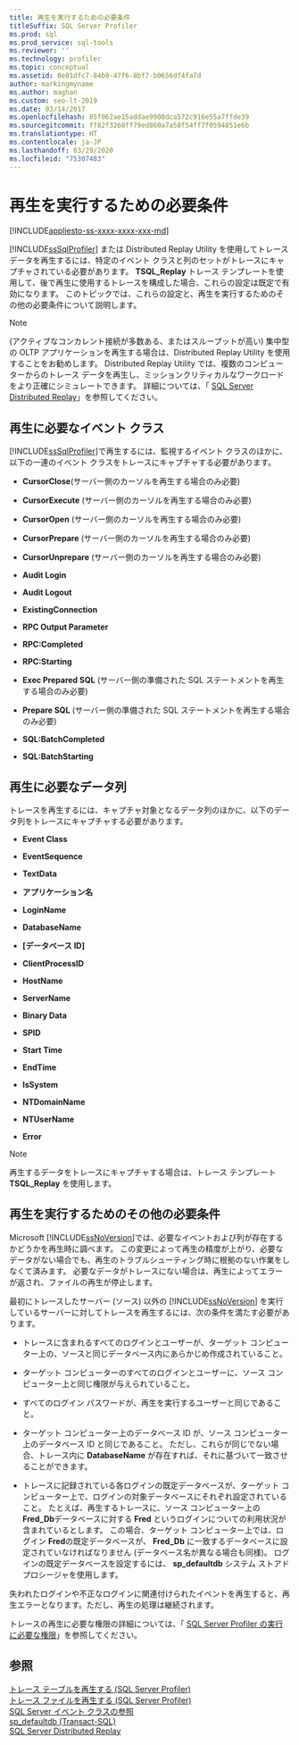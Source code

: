 ```yaml
---
title: 再生を実行するための必要条件
titleSuffix: SQL Server Profiler
ms.prod: sql
ms.prod_service: sql-tools
ms.reviewer: ''
ms.technology: profiler
ms.topic: conceptual
ms.assetid: 0e01dfc7-84b9-47f6-8bf7-b0656df4fa7d
author: markingmyname
ms.author: maghan
ms.custom: seo-lt-2019
ms.date: 03/14/2017
ms.openlocfilehash: 85f062ae15addae9908dca572c916e55a7ffde39
ms.sourcegitcommit: ff82f3260ff79ed860a7a58f54ff7f0594851e6b
ms.translationtype: HT
ms.contentlocale: ja-JP
ms.lasthandoff: 03/29/2020
ms.locfileid: "75307483"
---
```

# <a name="replay-requirements"></a>再生を実行するための必要条件

[!INCLUDE[appliesto-ss-xxxx-xxxx-xxx-md](../../includes/appliesto-ss-xxxx-xxxx-xxx-md.md)]

[!INCLUDE[ssSqlProfiler](../../includes/sssqlprofiler-md.md)] または Distributed Replay Utility を使用してトレース データを再生するには、特定のイベント クラスと列のセットがトレースにキャプチャされている必要があります。 **TSQL_Replay** トレース テンプレートを使用して、後で再生に使用するトレースを構成した場合、これらの設定は既定で有効になります。 このトピックでは、これらの設定と、再生を実行するためのその他の必要条件について説明します。  
  
> [!NOTE]  
>  (アクティブなコンカレント接続が多数ある、またはスループットが高い) 集中型の OLTP アプリケーションを再生する場合は、Distributed Replay Utility を使用することをお勧めします。 Distributed Replay Utility では、複数のコンピューターからのトレース データを再生し、ミッションクリティカルなワークロードをより正確にシミュレートできます。 詳細については、「 [SQL Server Distributed Replay](../../tools/distributed-replay/sql-server-distributed-replay.md)」を参照してください。  
  
## <a name="event-classes-required-for-replay"></a>再生に必要なイベント クラス  
 [!INCLUDE[ssSqlProfiler](../../includes/sssqlprofiler-md.md)]で再生するには、監視するイベント クラスのほかに、以下の一連のイベント クラスをトレースにキャプチャする必要があります。  
  
-   **CursorClose**(サーバー側のカーソルを再生する場合のみ必要)  
  
-   **CursorExecute** (サーバー側のカーソルを再生する場合のみ必要)  
  
-   **CursorOpen** (サーバー側のカーソルを再生する場合のみ必要)  
  
-   **CursorPrepare** (サーバー側のカーソルを再生する場合のみ必要)  
  
-   **CursorUnprepare** (サーバー側のカーソルを再生する場合のみ必要)  
  
-   **Audit Login**  
  
-   **Audit Logout**  
  
-   **ExistingConnection**  
  
-   **RPC Output Parameter**  
  
-   **RPC:Completed**  
  
-   **RPC:Starting**  
  
-   **Exec Prepared SQL** (サーバー側の準備された SQL ステートメントを再生する場合のみ必要)  
  
-   **Prepare SQL** (サーバー側の準備された SQL ステートメントを再生する場合のみ必要)  
  
-   **SQL:BatchCompleted**  
  
-   **SQL:BatchStarting**  
  
## <a name="data-columns-required-for-replay"></a>再生に必要なデータ列  
 トレースを再生するには、キャプチャ対象となるデータ列のほかに、以下のデータ列をトレースにキャプチャする必要があります。  
  
-   **Event Class**  
  
-   **EventSequence**  
  
-   **TextData**  
  
-   **アプリケーション名**  
  
-   **LoginName**  
  
-   **DatabaseName**  
  
-   **[データベース ID]**  
  
-   **ClientProcessID**  
  
-   **HostName**  
  
-   **ServerName**  
  
-   **Binary Data**  
  
-   **SPID**  
  
-   **Start Time**  
  
-   **EndTime**  
  
-   **IsSystem**  
  
-   **NTDomainName**  
  
-   **NTUserName**  
  
-   **Error**  
  
> [!NOTE]  
>  再生するデータをトレースにキャプチャする場合は、トレース テンプレート **TSQL_Replay** を使用します。  
  
## <a name="other-replay-requirements"></a>再生を実行するためのその他の必要条件  
 Microsoft [!INCLUDE[ssNoVersion](../../includes/ssnoversion-md.md)]では、必要なイベントおよび列が存在するかどうかを再生時に調べます。 この変更によって再生の精度が上がり、必要なデータがない場合でも、再生のトラブルシューティング時に根拠のない作業をしなくて済みます。 必要なデータがトレースにない場合は、再生によってエラーが返され、ファイルの再生が停止します。  
  
 最初にトレースしたサーバー (ソース) 以外の [!INCLUDE[ssNoVersion](../../includes/ssnoversion-md.md)] を実行しているサーバーに対してトレースを再生するには、次の条件を満たす必要があります。  
  
-   トレースに含まれるすべてのログインとユーザーが、ターゲット コンピューター上の、ソースと同じデータベース内にあらかじめ作成されていること。  
  
-   ターゲット コンピューターのすべてのログインとユーザーに、ソース コンピューター上と同じ権限が与えられていること。  
  
-   すべてのログイン パスワードが、再生を実行するユーザーと同じであること。  
  
-   ターゲット コンピューター上のデータベース ID が、ソース コンピューター上のデータベース ID と同じであること。 ただし、これらが同じでない場合、トレース内に **DatabaseName** が存在すれば、それに基づいて一致させることができます。  
  
-   トレースに記録されている各ログインの既定データベースが、ターゲット コンピューター上で、ログインの対象データベースにそれぞれ設定されていること。 たとえば、再生するトレースに、ソース コンピューター上の **Fred_Db**データベースに対する **Fred** というログインについての利用状況が含まれているとします。 この場合、ターゲット コンピューター上では、ログイン **Fred**の既定データベースが、 **Fred_Db** に一致するデータベースに設定されていなければなりません (データベース名が異なる場合も同様)。 ログインの既定データベースを設定するには、 **sp_defaultdb** システム ストアド プロシージャを使用します。  
  
 失われたログインや不正なログインに関連付けられたイベントを再生すると、再生エラーとなります。ただし、再生の処理は継続されます。  
  
 トレースの再生に必要な権限の詳細については、「 [SQL Server Profiler の実行に必要な権限](../../tools/sql-server-profiler/permissions-required-to-run-sql-server-profiler.md)」を参照してください。  
  
## <a name="see-also"></a>参照  
 [トレース テーブルを再生する &#40;SQL Server Profiler&#41;](../../tools/sql-server-profiler/replay-a-trace-table-sql-server-profiler.md)   
 [トレース ファイルを再生する &#40;SQL Server Profiler&#41;](../../tools/sql-server-profiler/replay-a-trace-file-sql-server-profiler.md)   
 [SQL Server イベント クラスの参照](../../relational-databases/event-classes/sql-server-event-class-reference.md)   
 [sp_defaultdb &#40;Transact-SQL&#41;](../../relational-databases/system-stored-procedures/sp-defaultdb-transact-sql.md)   
 [SQL Server Distributed Replay](../../tools/distributed-replay/sql-server-distributed-replay.md)  
  
  
